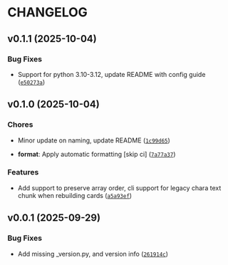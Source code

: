 # CHANGELOG


## v0.1.1 (2025-10-04)

### Bug Fixes

- Support for python 3.10-3.12, update README with config guide
  ([`e50273a`](https://github.com/Nya-Foundation/card-forge/commit/e50273a5f3ab53f225964456a3aa20441e98dc44))


## v0.1.0 (2025-10-04)

### Chores

- Minor update on naming, update README
  ([`1c99d65`](https://github.com/Nya-Foundation/card-forge/commit/1c99d65f7edc647838e2af7ee10219a4d5d7cdca))

- **format**: Apply automatic formatting [skip ci]
  ([`7a77a37`](https://github.com/Nya-Foundation/card-forge/commit/7a77a37027caeab2175d8d312b78ed192cdc51b0))

### Features

- Add support to preserve array order, cli support for legacy chara text chunk when rebuilding cards
  ([`a5a93ef`](https://github.com/Nya-Foundation/card-forge/commit/a5a93efb230edff0f62a4eb652f53fd28e40dd08))


## v0.0.1 (2025-09-29)

### Bug Fixes

- Add missing _version.py, and version info
  ([`261914c`](https://github.com/Nya-Foundation/card-forge/commit/261914ce34a906f71d0ac828ea10176365393a77))
